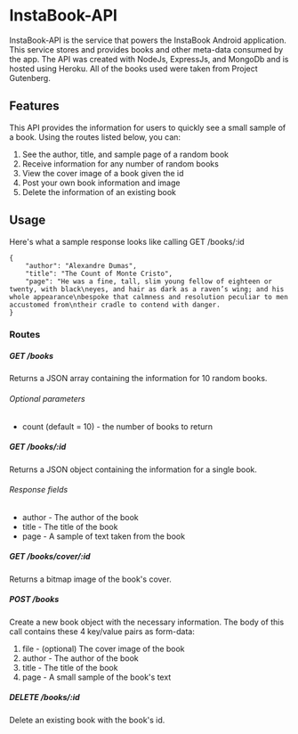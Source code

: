 # InstaBook-API
InstaBook-API is the service that powers the InstaBook Android application. This service stores and provides books and other meta-data consumed by the app. The API was created with NodeJs, ExpressJs, and MongoDb and is hosted using Heroku. All of the books used were taken from Project Gutenberg.

## Features
This API provides the information for users to quickly see a small sample of a book. Using the routes listed below, you can: 
1. See the author, title, and sample page of a random book
2. Receive information for any number of random books 
3. View the cover image of a book given the id
4. Post your own book information and image
5. Delete the information of an existing book
## Usage
Here's what a sample response looks like calling GET /books/:id
```
{
    "author": "Alexandre Dumas",
    "title": "The Count of Monte Cristo",
    "page": "He was a fine, tall, slim young fellow of eighteen or twenty, with black\neyes, and hair as dark as a raven’s wing; and his whole appearance\nbespoke that calmness and resolution peculiar to men accustomed from\ntheir cradle to contend with danger.
}
```

### Routes

##### GET /books
Returns a JSON array containing the information for 10 random books. 

###### Optional parameters
* count (default = 10) - the number of books to return

##### GET /books/:id
Returns a JSON object containing the information for a single book.

###### Response fields
* author - The author of the book
* title - The title of the book
* page - A sample of text taken from the book

##### GET /books/cover/:id
Returns a bitmap image of the book's cover.

##### POST /books
Create a new book object with the necessary information. The body of this call contains these 4 key/value pairs as form-data:
1. file - (optional) The cover image of the book
2. author - The author of the book
3. title - The title of the book
4. page - A small sample of the book's text

##### DELETE /books/:id
Delete an existing book with the book's id.
